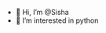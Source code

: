 - 👋 Hi, I’m @Sisha
- 👀 I’m interested in python


<!---
SishaRh/SishaRh is a ✨ special ✨ repository because its `README.md` (this file) appears on your GitHub profile.
You can click the Preview link to take a look at your changes.
--->
